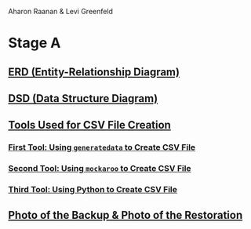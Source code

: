 Aharon Raanan & Levi Greenfeld
# Stage A

## [ERD (Entity-Relationship Diagram)](#erd-entity-relationship-diagram)
## [DSD (Data Structure Diagram)](#dsd-data-structure-diagram)
## [Tools Used for CSV File Creation](#tools-used-for-csv-file-creation)
### [First Tool: Using `generatedata` to Create CSV File](#first-tool-using-generatedata-to-create-csv-file)
### [Second Tool: Using `mockaroo` to Create CSV File](#second-tool-using-mockaroo-to-create-csv-file)
### [Third Tool: Using Python to Create CSV File](#third-tool-using-python-to-create-csv-file)
## [Photo of the Backup & Photo of the Restoration](#photo-of-the-backup--photo-of-the-restoration)



